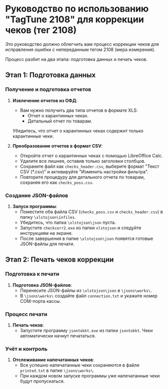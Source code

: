 # **Руководство по использованию "TagTune 2108" для коррекции чеков (тег 2108)**

Это руководство должно облегчить вам процесс коррекции чеков для исправления ошибки с непереданным тегом 2108 (мера измерения). 

Процесс разбит на два этапа: подготовка данных и печать чеков.

## Этап 1: Подготовка данных

### Получение и подготовка отчетов

1. **Извлечение отчетов из ОФД**:
   - Вам нужно получить два типа отчетов в формате XLS:
     - Отчет о карантинных чеках.
     - Детальный отчет по товарам.

   Убедитесь, что отчет о карантинных чеках содержит только карантинные чеки.

2. **Преобразование отчетов в формат CSV**:
   - Откройте отчет о карантинных чеках с помощью LibreOffice Calc.
   - Удалите все лишнее, оставив только заголовки столбцов.
   - Сохраните файл как `checks_header.csv`, выберите формат "Текст CSV (*.csv)" и активируйте "Изменить настройки фильтра".
   - Повторите процедуру для детального отчета по товарам, сохраняя его как `checks_poss.csv`.

### Создание JSON-файлов

1. **Запуск программы**:
   - Поместите оба файла CSV (`checks_poss.csv` и `checks_header.csv`) в папку `\xlstojson\infiles`.
   - Убедитесь, что папка `\xlstojson\json` пуста.
   - Запустите `checkcorr2.exe` из папки `xlstojson` и следуйте инструкциям на экране.
   - После завершения в папке `\xlstojson\json` появятся готовые JSON-файлы для печати.

## Этап 2: Печать чеков коррекции

### Подготовка к печати

1. **Подготовка JSON-файлов**:
   - Перенесите JSON-файлы из `\xlstojson\json` в `\jsons\works\`.
   - В `\jsons\works\` создайте файл `connection.txt` и укажите номер COM-порта кассы.

### Процесс печати

1. **Печать чеков**:
   - Запустите программу `jsontokkt.exe` из папки `jsontokkt`. Чеки автоматически начнут печататься.

### Учёт и контроль

1. **Отслеживание напечатанных чеков**:
   - Все успешно напечатанные чеки сохраняются в файле `printed.txt` в папке `\jsons\works\`.
   - При каждом новом запуске программы уже напечатанные чеки будут пропускаться.
